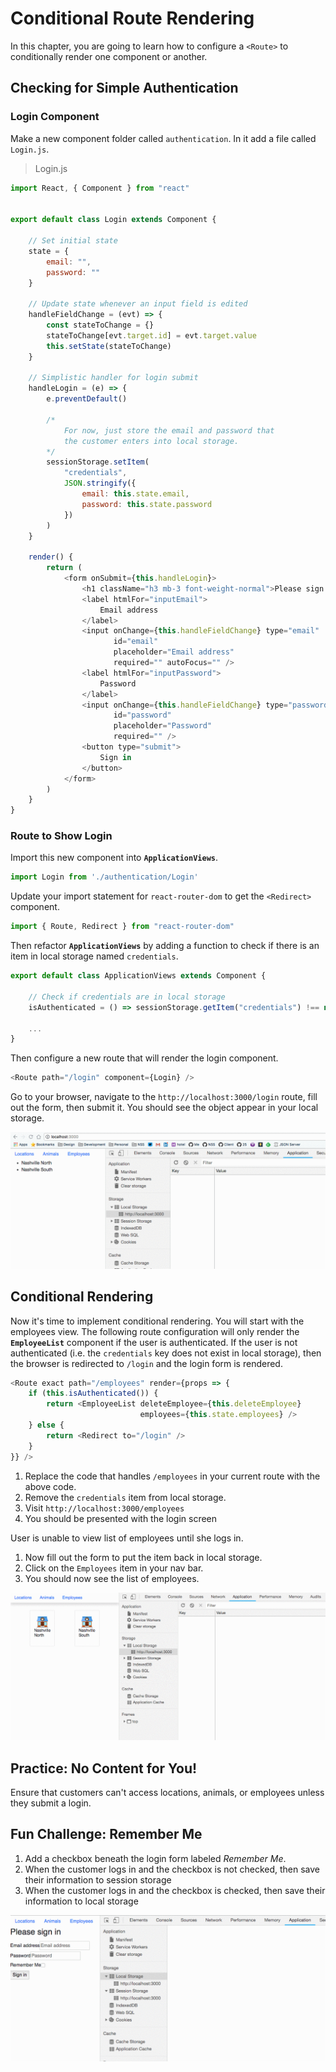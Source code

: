 # Conditional Route Rendering

In this chapter, you are going to learn how to configure a `<Route>` to conditionally render one component or another.

## Checking for Simple Authentication

### Login Component

Make a new component folder called `authentication`. In it add a file called `Login.js`.

> Login.js

```js
import React, { Component } from "react"


export default class Login extends Component {

    // Set initial state
    state = {
        email: "",
        password: ""
    }

    // Update state whenever an input field is edited
    handleFieldChange = (evt) => {
        const stateToChange = {}
        stateToChange[evt.target.id] = evt.target.value
        this.setState(stateToChange)
    }

    // Simplistic handler for login submit
    handleLogin = (e) => {
        e.preventDefault()

        /*
            For now, just store the email and password that
            the customer enters into local storage.
        */
        sessionStorage.setItem(
            "credentials",
            JSON.stringify({
                email: this.state.email,
                password: this.state.password
            })
        )
    }

    render() {
        return (
            <form onSubmit={this.handleLogin}>
                <h1 className="h3 mb-3 font-weight-normal">Please sign in</h1>
                <label htmlFor="inputEmail">
                    Email address
                </label>
                <input onChange={this.handleFieldChange} type="email"
                       id="email"
                       placeholder="Email address"
                       required="" autoFocus="" />
                <label htmlFor="inputPassword">
                    Password
                </label>
                <input onChange={this.handleFieldChange} type="password"
                       id="password"
                       placeholder="Password"
                       required="" />
                <button type="submit">
                    Sign in
                </button>
            </form>
        )
    }
}
```

### Route to Show Login

Import this new component into **`ApplicationViews`**.

```js
import Login from './authentication/Login'
```

Update your import statement for `react-router-dom` to get the `<Redirect>` component.

```js
import { Route, Redirect } from "react-router-dom"
```

Then refactor **`ApplicationViews`** by adding a function to check if there is an item in local storage named `credentials`.

```js
export default class ApplicationViews extends Component {

    // Check if credentials are in local storage
    isAuthenticated = () => sessionStorage.getItem("credentials") !== null

    ...
}
```

Then configure a new route that will render the login component.

```js
<Route path="/login" component={Login} />
```

Go to your browser, navigate to the `http://localhost:3000/login` route, fill out the form, then submit it. You should see the object appear in your local storage.

![simple login](./images/alRdBjtuxG.gif)

## Conditional Rendering

Now it's time to implement conditional rendering. You will start with the employees view. The following route configuration will only render the **`EmployeeList`** component if the user is authenticated. If the user is not authenticated (i.e. the `credentials` key does not exist in local storage), then the browser is redirected to `/login` and the login form is rendered.

```js
<Route exact path="/employees" render={props => {
    if (this.isAuthenticated()) {
        return <EmployeeList deleteEmployee={this.deleteEmployee}
                             employees={this.state.employees} />
    } else {
        return <Redirect to="/login" />
    }
}} />
```

1. Replace the code that handles `/employees` in your current route with the above code.
1. Remove the `credentials` item from local storage.
1. Visit `http://localhost:3000/employees`
1. You should be presented with the login screen

User is unable to view list of employees until she logs in.

1. Now fill out the form to put the item back in local storage.
1. Click on the `Employees` item in your nav bar.
1. You should now see the list of employees.

![working conditional routing](./images/kfst2FfzcO.gif)

## Practice: No Content for You!

Ensure that customers can't access locations, animals, or employees unless they submit a login.

## Fun Challenge: Remember Me

1. Add a checkbox beneath the login form labeled _Remember Me_.
1. When the customer logs in and the checkbox is not checked, then save their information to session storage
1. When the customer logs in and the checkbox is checked, then save their information to local storage

![session versus local](./images/WwftJ1Ds2R.gif)
